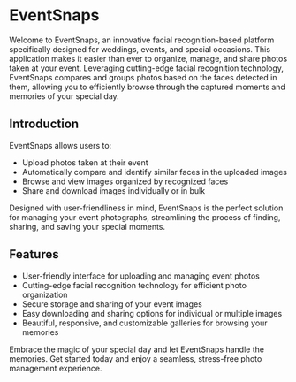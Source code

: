 # EventSnaps

Welcome to EventSnaps, an innovative facial recognition-based platform specifically designed for weddings, events, and special occasions. This application makes it easier than ever to organize, manage, and share photos taken at your event. Leveraging cutting-edge facial recognition technology, EventSnaps compares and groups photos based on the faces detected in them, allowing you to efficiently browse through the captured moments and memories of your special day.

## Introduction

EventSnaps allows users to:

- Upload photos taken at their event
- Automatically compare and identify similar faces in the uploaded images
- Browse and view images organized by recognized faces
- Share and download images individually or in bulk

Designed with user-friendliness in mind, EventSnaps is the perfect solution for managing your event photographs, streamlining the process of finding, sharing, and saving your special moments.

## Features

- User-friendly interface for uploading and managing event photos
- Cutting-edge facial recognition technology for efficient photo organization
- Secure storage and sharing of your event images
- Easy downloading and sharing options for individual or multiple images
- Beautiful, responsive, and customizable galleries for browsing your memories

Embrace the magic of your special day and let EventSnaps handle the memories. Get started today and enjoy a seamless, stress-free photo management experience.
